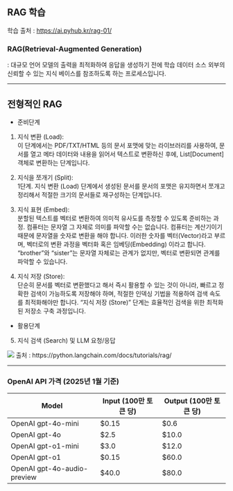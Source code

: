## RAG 학습

학습 출처 : https://ai.pyhub.kr/rag-01/

### RAG(Retrieval-Augmented Generation)
: 대규모 언어 모델의 출력을 최적화하여 응답을 생성하기 전에 학습 데이터 소스 외부의 신뢰할 수 있는 지식 베이스를 참조하도록 하는 프로세스입니다.

---
## 전형적인 RAG
- 준비단계
1. 지식 변환 (Load):    
    이 단계에서는 PDF/TXT/HTML 등의 문서 포맷에 맞는 라이브러리를 사용하여, 문서를 열고 메타 데이터와 내용을 읽어서 텍스트로 변환하신 후에, List[Document] 객체로 변환하는 단계입니다.

2. 지식을 쪼개기 (Split):   
    1단계. 지식 변환 (Load) 단계에서 생성된 문서를 문서의 포맷은 유지하면서 쪼개고 정리해서 적절한 크기의 문서들로 재구성하는 단계입니다.

3. 지식 표현 (Embed):   
    분할된 텍스트를 벡터로 변환하여 의미적 유사도를 측정할 수 있도록 준비하는 과정.
    컴퓨터는 문자열 그 자체로 의미를 파악할 수는 없습니다. 컴퓨터는 계산기이기 때문에 문자열을 숫자로 변환을 해야 합니다. 이러한 숫자를 벡터(Vector)라고 부르며, 벡터로의 변환 과정을 벡터화 혹은 임베딩(Embedding) 이라고 합니다. “brother”와 “sister”는 문자열 자체로는 관계가 없지만, 벡터로 변환되면 관계를 파악할 수 있습니다.

4. 지식 저장 (Store):   
    단순히 문서를 벡터로 변환했다고 해서 즉시 활용할 수 있는 것이 아니라, 빠르고 정확한 검색이 가능하도록 저장해야 하며, 적절한 인덱싱 기법을 적용하여 검색 속도를 최적화해야만 합니다. “지식 저장 (Store)” 단계는 효율적인 검색을 위한 최적화된 저장소 구축 과정입니다.

- 활용단계
5. 지식 검색 (Search) 및 LLM 요청/응답
<image src="image/rag.png">
출처 : https://python.langchain.com/docs/tutorials/rag/

---
### OpenAI API 가격 (2025년 1월 기준)

| Model | Input (100만 토큰 당) | Output (100만 토큰 당) |
|-------|----------------------|---------------------|
| OpenAI gpt-4o-mini | $0.15 | $0.6 |
| OpenAI gpt-4o | $2.5 | $10.0 |
| OpenAI gpt-o1-mini | $3.0 | $12.0 |
| OpenAI gpt-o1 | $0.15 | $60.0 |
| OpenAI gpt-4o-audio-preview | $40.0 | $80.0 |
